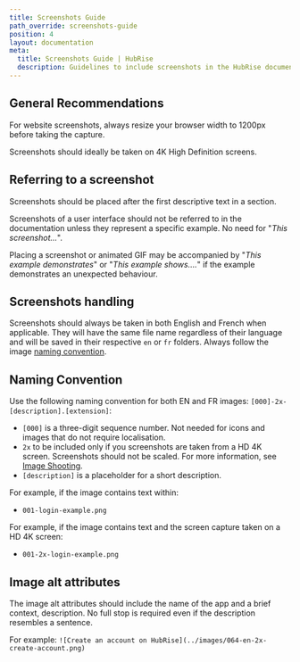 ```yaml
---
title: Screenshots Guide
path_override: screenshots-guide
position: 4
layout: documentation
meta:
  title: Screenshots Guide | HubRise
  description: Guidelines to include screenshots in the HubRise documentation.
---
```


[comment]: # "This page has been duplicated in .../contributing/fr"

## General Recommendations

For website screenshots, always resize your browser width to 1200px before taking the capture.

Screenshots should ideally be taken on 4K High Definition screens.

## Referring to a screenshot

Screenshots should be placed after the first descriptive text in a section.

Screenshots of a user interface should not be referred to in the documentation unless they represent a specific example. No need for "_This screenshot…_".

Placing a screenshot or animated GIF may be accompanied by "_This example demonstrates_" or "_This example shows…._" if the example demonstrates an unexpected behaviour.

## Screenshots handling

Screenshots should always be taken in both English and French when applicable.
They will have the same file name regardless of their language and will be saved in their respective `en` or `fr` folders. Always follow the image [naming convention](#naming-convention).

## Naming Convention

Use the following naming convention for both EN and FR images: `[000]-2x-[description].[extension]`:

- `[000]` is a three-digit sequence number. Not needed for icons and images that do not require localisation.
- `2x` to be included only if you screenshots are taken from a HD 4K screen. Screenshots should not be scaled. For more information, see [Image Shooting](#image-shooting).
- `[description]` is a placeholder for a short description.

For example, if the image contains text within:

- `001-login-example.png`

For example, if the image contains text and the screen capture taken on a HD 4K screen:

- `001-2x-login-example.png`

## Image alt attributes

The image alt attributes should include the name of the app and a brief context, description. No full stop is required even if the description resembles a sentence.

For example: `![Create an account on HubRise](../images/064-en-2x-create-account.png)`
